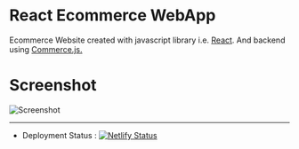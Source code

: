 # React Ecommerce WebApp
Ecommerce Website created with javascript library i.e. [React](https://reactjs.org/). And backend using [Commerce.js.](https://commercejs.com/)

# Screenshot 

![Screenshot](link_here "Screenshot")


---

- Deployment Status : [![Netlify Status](https://api.netlify.com/api/v1/badges/4203a285-5f9b-4f31-beb0-193ff1c27a89/deploy-status)](https://app.netlify.com/sites/drish-ecom/deploys)
